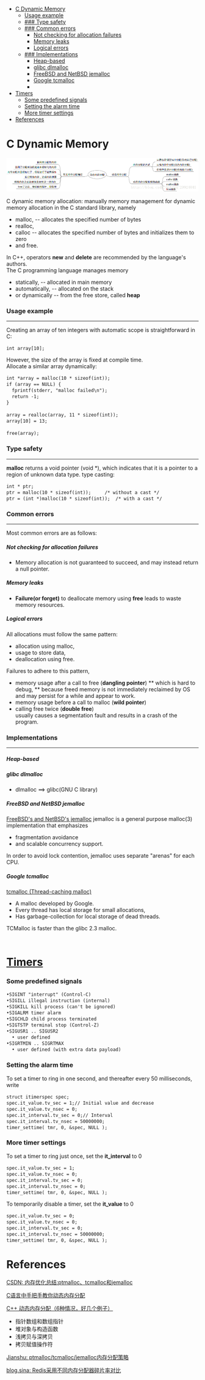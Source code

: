 <!-- MarkdownTOC -->

- [C Dynamic Memory](#c-dynamic-memory)
    - [Usage example](#usage-example)
  - [### Type safety](#-type-safety)
  - [### Common errors](#-common-errors)
      - [Not checking for allocation failures](#not-checking-for-allocation-failures)
      - [Memory leaks](#memory-leaks)
      - [Logical errors](#logical-errors)
  - [### Implementations](#-implementations)
      - [Heap-based](#heap-based)
      - [glibc dlmalloc](#glibc-dlmalloc)
      - [FreeBSD and NetBSD jemalloc](#freebsd-and-netbsd-jemalloc)
      - [Google tcmalloc](#google-tcmalloc)
      - [](#)
- [Timers](#timers)
    - [Some predefined signals](#some-predefined-signals)
    - [Setting the alarm time](#setting-the-alarm-time)
    - [More timer settings](#more-timer-settings)
- [References](#references)

<!-- /MarkdownTOC -->

  
# C Dynamic Memory
![memory_allocation_errors](../images/2018/memory_allocation_errors.png)

C dynamic memory allocation: manually memory management for dynamic memory allocation in the C standard library, namely 
* malloc, -- allocates the specified number of bytes
* realloc, 
* calloc -- allocates the specified number of bytes and initializes them to zero
* and free.<br/>

In C++, operators __new__ and __delete__ are recommended by the language's authors.<br/>
The C programming language manages memory
* statically, -- allocated in main memory
* automatically, -- allocated on the stack
* or dynamically -- from the free store, called __heap__ <br/>

### Usage example
___
Creating an array of ten integers with automatic scope is straightforward in C:
```
int array[10];
```
However, the size of the array is fixed at compile time. <br/>
Allocate a similar array dynamically:
```
int *array = malloc(10 * sizeof(int));
if (array == NULL) {
  fprintf(stderr, "malloc failed\n");
  return -1;
}

array = realloc(array, 11 * sizeof(int));
array[10] = 13;

free(array);
```

### Type safety
---
__malloc__ returns a void pointer (void \*), which indicates that it is a pointer to a region of unknown data type. 
type casting:
```
int * ptr;
ptr = malloc(10 * sizeof(int));		/* without a cast */
ptr = (int *)malloc(10 * sizeof(int));	/* with a cast */
```
### Common errors
---
Most common errors are as follows:
##### Not checking for allocation failures
* Memory allocation is not guaranteed to succeed, and may instead return a null pointer.
##### Memory leaks
* __Failure(or forget)__ to deallocate memory using __free__ leads to waste memory resources.
##### Logical errors
All allocations must follow the same pattern:
* allocation using malloc,
* usage to store data,
* deallocation using free.

Failures to adhere to this pattern,
* memory usage after a call to free (__dangling pointer__)
** which is hard to debug,
** because freed memory is not immediately reclaimed by OS and may persist for a while and appear to work.
* memory usage before a call to malloc (__wild pointer__)
* calling free twice (__double free__) <br>
usually causes a segmentation fault and results in a crash of the program.

### Implementations
---
##### Heap-based
##### glibc dlmalloc
* dlmalloc ==> glibc(GNU C library)

##### FreeBSD and NetBSD jemalloc
[FreeBSD's and NetBSD's jemalloc](http://jemalloc.net/)
jemalloc is a general purpose malloc(3) implementation that emphasizes 
* fragmentation avoidance 
* and scalable concurrency support.

In order to avoid lock contention, jemalloc uses separate "arenas" for each CPU.

##### Google tcmalloc
[tcmalloc (Thread-caching malloc)](http://goog-perftools.sourceforge.net/doc/tcmalloc.html)
* A malloc developed by Google.
* Every thread has local storage for small allocations,
* Has garbage-collection for local storage of dead threads.

TCMalloc is faster than the glibc 2.3 malloc.

##### 

```
```

# [Timers](http://www.sm.luth.se/csee/courses/d0003e/lectures/lecture13.pdf)
### Some predefined signals
```
•SIGINT "interrupt" (Control-C)
•SIGILL illegal instruction (internal)
•SIGKILL kill process (can't be ignored)
•SIGALRM timer alarm
•SIGCHLD child process terminated
•SIGTSTP terminal stop (Control-Z)
•SIGUSR1 .. SIGUSR2
  • user defined
•SIGRTMIN .. SIGRTMAX
  • user defined (with extra data payload)
```

### Setting the alarm time
To set a timer to ring in one second, and thereafter every 50 milliseconds, write
```
struct itimerspec spec;
spec.it_value.tv_sec = 1;// Initial value and decrease
spec.it_value.tv_nsec = 0;
spec.it_interval.tv_sec = 0;// Interval
spec.it_interval.tv_nsec = 50000000;
timer_settime( tmr, 0, &spec, NULL );
```

### More timer settings

To set a timer to ring just once, set the __it_interval__ to 0
```
spec.it_value.tv_sec = 1;
spec.it_value.tv_nsec = 0;
spec.it_interval.tv_sec = 0;
spec.it_interval.tv_nsec = 0;
timer_settime( tmr, 0, &spec, NULL );
```
To temporarily disable a timer, set the __it_value__ to 0
```
spec.it_value.tv_sec = 0;
spec.it_value.tv_nsec = 0;
spec.it_interval.tv_sec = 0;
spec.it_interval.tv_nsec = 50000000;
timer_settime( tmr, 0, &spec, NULL );
```

# References
[CSDN: 内存优化总结:ptmalloc、tcmalloc和jemalloc](https://blog.csdn.net/junlon2006/article/details/77854898)<br/>

[C语言中手把手教你动态内存分配](https://blog.csdn.net/qq_29924041/article/details/54897204)<br/>

[C++ 动态内存分配（6种情况，好几个例子）](https://www.cnblogs.com/findumars/p/5272691.html)<br/>
* 指针数组和数组指针
* 堆对象与构造函数
* 浅拷贝与深拷贝
* 拷贝赋值操作符

[Jianshu: ptmalloc/tcmalloc/jemalloc内存分配策略](https://www.jianshu.com/p/91d2956f22c1)<br/>

[blog.sina: Redis采用不同内存分配器碎片率对比](http://blog.sina.com.cn/s/blog_6f5b220601012x3x.html)<br/>
[]()<br/>
